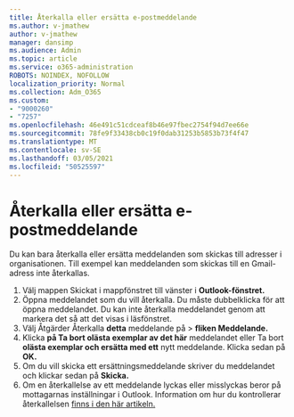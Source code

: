 ```yaml
---
title: Återkalla eller ersätta e-postmeddelande
ms.author: v-jmathew
author: v-jmathew
manager: dansimp
ms.audience: Admin
ms.topic: article
ms.service: o365-administration
ROBOTS: NOINDEX, NOFOLLOW
localization_priority: Normal
ms.collection: Adm_O365
ms.custom:
- "9000260"
- "7257"
ms.openlocfilehash: 46e491c51cdceaf8b46e97fbec2754f94d7ee66e
ms.sourcegitcommit: 78fe9f33438cb0c19f0dab31253b5853b73f4f47
ms.translationtype: MT
ms.contentlocale: sv-SE
ms.lasthandoff: 03/05/2021
ms.locfileid: "50525597"
---
```

# <a name="recall-or-replace-email-message"></a>Återkalla eller ersätta e-postmeddelande

Du kan bara återkalla eller ersätta meddelanden som skickas till adresser i organisationen. Till exempel kan meddelanden som skickas till en Gmail-adress inte återkallas.

1. Välj mappen Skickat i mappfönstret till vänster i **Outlook-fönstret.**
2. Öppna meddelandet som du vill återkalla. Du måste dubbelklicka för att öppna meddelandet. Du kan inte återkalla meddelandet genom att markera det så att det visas i läsfönstret.
3. Välj Åtgärder Återkalla  **detta** meddelande på  >  **fliken Meddelande.**
4. Klicka **på Ta bort olästa exemplar av det här** meddelandet eller Ta bort **olästa exemplar och ersätta med ett** nytt meddelande. Klicka sedan på **OK.**
5. Om du vill skicka ett ersättningsmeddelande skriver du meddelandet och klickar sedan på **Skicka.**
6. Om en återkallelse av ett meddelande lyckas eller misslyckas beror på mottagarnas inställningar i Outlook. Information om hur du kontrollerar återkallelsen [finns i den här artikeln.](https://support.office.com/article/recall-or-replace-an-email-message-that-you-sent-35027f88-d655-4554-b4f8-6c0729a723a0#tocheck)
